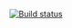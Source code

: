 [![Build status](https://ci.appveyor.com/api/projects/status/9fkha2xxs80k66a0?svg=true)](https://ci.appveyor.com/project/DenIvanof/at-z3)
